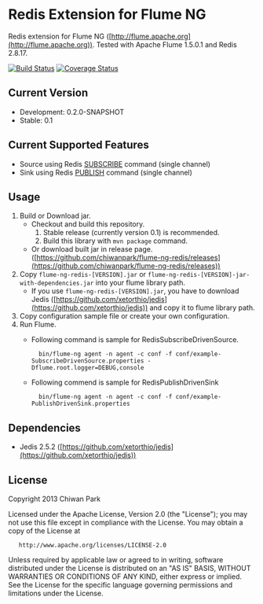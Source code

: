 # Redis Extension for Flume NG

Redis extension for Flume NG ([http://flume.apache.org](http://flume.apache.org)). Tested with Apache Flume 1.5.0.1 and
Redis 2.8.17.

[![Build Status](https://travis-ci.org/chiwanpark/flume-ng-redis.png?branch=master)](https://travis-ci.org/chiwanpark/flume-ng-redis)
[![Coverage Status](https://coveralls.io/repos/chiwanpark/flume-ng-redis/badge.png)](https://coveralls.io/r/chiwanpark/flume-ng-redis)

## Current Version

* Development: 0.2.0-SNAPSHOT
* Stable: 0.1

## Current Supported Features

* Source using Redis [SUBSCRIBE](http://redis.io/commands/subscribe) command (single channel)
* Sink using Redis [PUBLISH](http://redis.io/commands/publish) command (single channel)

## Usage

1. Build or Download jar.
    * Checkout and build this repository.
        1. Stable release (currently version 0.1) is recommended.
        1. Build this library with ```mvn package``` command.
    * Or download built jar in release page.
      ([https://github.com/chiwanpark/flume-ng-redis/releases](https://github.com/chiwanpark/flume-ng-redis/releases))
1. Copy ```flume-ng-redis-[VERSION].jar``` or ```flume-ng-redis-[VERSION]-jar-with-dependencies.jar``` into your flume
   library path.
	* If you use ```flume-ng-redis-[VERSION].jar```, you have to download Jedis
	  ([https://github.com/xetorthio/jedis](https://github.com/xetorthio/jedis)) and copy it to flume library path.
1. Copy configuration sample file or create your own configuration.
1. Run Flume.
	* Following command is sample for RedisSubscribeDrivenSource.

			bin/flume-ng agent -n agent -c conf -f conf/example-SubscribeDrivenSource.properties -Dflume.root.logger=DEBUG,console
	
	* Following commend is sample for RedisPublishDrivenSink
	
			bin/flume-ng agent -n agent -c conf -f conf/example-PublishDrivenSink.properties

## Dependencies

* Jedis 2.5.2 ([https://github.com/xetorthio/jedis](https://github.com/xetorthio/jedis))

## License

Copyright 2013 Chiwan Park

   Licensed under the Apache License, Version 2.0 (the "License");
   you may not use this file except in compliance with the License.
   You may obtain a copy of the License at

       http://www.apache.org/licenses/LICENSE-2.0

   Unless required by applicable law or agreed to in writing, software
   distributed under the License is distributed on an "AS IS" BASIS,
   WITHOUT WARRANTIES OR CONDITIONS OF ANY KIND, either express or implied.
   See the License for the specific language governing permissions and
   limitations under the License.